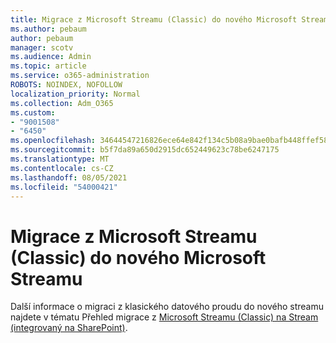 ```yaml
---
title: Migrace z Microsoft Streamu (Classic) do nového Microsoft Streamu
ms.author: pebaum
author: pebaum
manager: scotv
ms.audience: Admin
ms.topic: article
ms.service: o365-administration
ROBOTS: NOINDEX, NOFOLLOW
localization_priority: Normal
ms.collection: Adm_O365
ms.custom:
- "9001508"
- "6450"
ms.openlocfilehash: 34644547216826ece64e842f134c5b08a9bae0bafb448ffef589db78c3263c5a
ms.sourcegitcommit: b5f7da89a650d2915dc652449623c78be6247175
ms.translationtype: MT
ms.contentlocale: cs-CZ
ms.lasthandoff: 08/05/2021
ms.locfileid: "54000421"
---
```

# <a name="migrate-from-microsoft-stream-classic-to-the-new-microsoft-stream"></a>Migrace z Microsoft Streamu (Classic) do nového Microsoft Streamu

Další informace o migraci z klasického datového proudu do nového streamu najdete v tématu Přehled migrace z [Microsoft Streamu (Classic) na Stream (integrovaný na SharePoint)](/stream/streamnew/stream-classic-to-new-migration-overview).